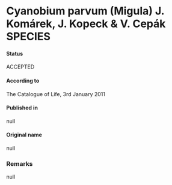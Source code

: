 # Cyanobium parvum (Migula) J. Komárek, J. Kopeck & V. Cepák SPECIES

#### Status
ACCEPTED

#### According to
The Catalogue of Life, 3rd January 2011

#### Published in
null

#### Original name
null

### Remarks
null